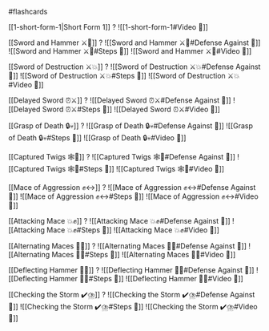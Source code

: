 #flashcards

[[1-short-form-1|Short Form 1]]
?
![[1-short-form-1#Video 🎥]]
<!--SR:!2025-10-06,228,245-->

[[Sword and Hammer ⚔️🔨]]
?
![[Sword and Hammer ⚔️🔨#Defense Against 🤺]]
![[Sword and Hammer ⚔️🔨#Steps 👣]]
![[Sword and Hammer ⚔️🔨#Video 🎥]]
<!--SR:!2025-08-16,90,130-->

[[Sword of Destruction ⚔️💥]]
?
![[Sword of Destruction ⚔️💥#Defense Against 🤺]]
![[Sword of Destruction ⚔️💥#Steps 👣]]
![[Sword of Destruction ⚔️💥#Video 🎥]]
<!--SR:!2025-09-04,342,250-->

[[Delayed Sword ⏰⚔️]]
?
![[Delayed Sword ⏰⚔️#Defense Against 🤺]]
![[Delayed Sword ⏰⚔️#Steps 👣]]
![[Delayed Sword ⏰⚔️#Video 🎥]]
<!--SR:!2028-07-16,1372,310-->

[[Grasp of Death 🔒💀]]
?
![[Grasp of Death 🔒💀#Defense Against 🤺]]
![[Grasp of Death 🔒💀#Steps 👣]]
![[Grasp of Death 🔒💀#Video 🎥]]
<!--SR:!2025-11-09,443,230-->

[[Captured Twigs 🕸️🌿]]
?
![[Captured Twigs 🕸️🌿#Defense Against 🤺]]
![[Captured Twigs 🕸️🌿#Steps 👣]]
![[Captured Twigs 🕸️🌿#Video 🎥]]
<!--SR:!2025-12-09,205,195-->

[[Mace of Aggression ✊↔️]]
?
![[Mace of Aggression ✊↔️#Defense Against 🤺]]
![[Mace of Aggression ✊↔️#Steps 👣]]
![[Mace of Aggression ✊↔️#Video 🎥]]
<!--SR:!2025-09-09,49,130-->

[[Attacking Mace 💥✊]]
?
![[Attacking Mace 💥✊#Defense Against 🤺]]
![[Attacking Mace 💥✊#Steps 👣]]
![[Attacking Mace 💥✊#Video 🎥]]
<!--SR:!2025-08-01,22,130-->

[[Alternating Maces 🔄✊]]
?
![[Alternating Maces 🔄✊#Defense Against 🤺]]
![[Alternating Maces 🔄✊#Steps 👣]]
![[Alternating Maces 🔄✊#Video 🎥]]
<!--SR:!2027-04-06,887,308-->

[[Deflecting Hammer 🤺🔨]]
?
![[Deflecting Hammer 🤺🔨#Defense Against 🤺]]
![[Deflecting Hammer 🤺🔨#Steps 👣]]
![[Deflecting Hammer 🤺🔨#Video 🎥]]
<!--SR:!2025-08-29,120,150-->

[[Checking the Storm ✔️⛈️]]
?
![[Checking the Storm ✔️⛈️#Defense Against 🤺]]
![[Checking the Storm ✔️⛈️#Steps 👣]]
![[Checking the Storm ✔️⛈️#Video 🎥]]
<!--SR:!2025-08-15,22,130-->

